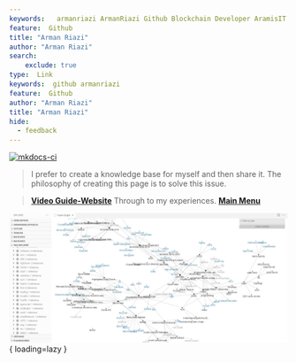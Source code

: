 ```yaml
---
keywords:   armanriazi ArmanRiazi Github Blockchain Developer AramisIT ArazhIT
feature:  Github 
title: "Arman Riazi"
author: "Arman Riazi"
search:
    exclude: true
type:  Link
keywords:  github armanriazi
feature:  Github
author: "Arman Riazi"
title: "Arman Riazi"
hide:
  - feedback
---
```


[![mkdocs-ci](https://github.com/armanriazi/armanriazi.github.io/actions/workflows/ci.yml/badge.svg?branch=master)](https://github.com/armanriazi/armanriazi.github.io/actions/workflows/ci.yml)

>  I prefer to create a knowledge base for myself and then share it.
>  The philosophy of creating this page is to solve this issue.

> **[Video Guide-Website](public/other/guide-website.md)**
> Through to my experiences. 
**[Main Menu](public/public.md)**


![Welcome!HelloWorld!](assets/attachments/graph.jpg){ loading=lazy }

<script async id="slcLiveChat" src="https://widget.sonetel.com/SonetelWidget.min.js" data-account-id="208134510"></script>  